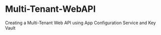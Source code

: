 # Multi-Tenant-WebAPI
Creating a Multi-Tenant Web API using App Configuration Service and Key Vault
